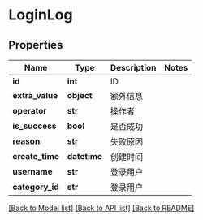 # LoginLog

## Properties
Name | Type | Description | Notes
------------ | ------------- | ------------- | -------------
**id** | **int** | ID | 
**extra_value** | **object** | 额外信息 | 
**operator** | **str** | 操作者 | 
**is_success** | **bool** | 是否成功 | 
**reason** | **str** | 失败原因 | 
**create_time** | **datetime** | 创建时间 | 
**username** | **str** | 登录用户 | 
**category_id** | **str** | 登录用户 | 

[[Back to Model list]](../README.md#documentation-for-models) [[Back to API list]](../README.md#documentation-for-api-endpoints) [[Back to README]](../README.md)

